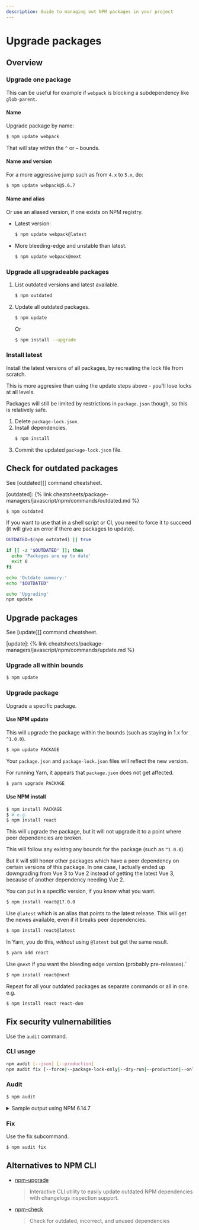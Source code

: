 ```yaml
---
description: Guide to managing out NPM packages in your project
---
```

# Upgrade packages


## Overview

### Upgrade one package

This can be useful for example if `webpack` is blocking a subdependency like `glob-parent`.

#### Name

Upgrade package by name:

```sh
$ npm update webpack
```

That will stay within the `^` or `~` bounds.

#### Name and version

For a more aggressive jump such as from `4.x` to `5.x`, do:

```sh
$ npm update webpack@5.6.7
```

#### Name and alias

Or use an aliased version, if one exists on NPM registry.

- Latest version:
    ```sh
    $ npm update webpack@latest
    ```
- More bleeding-edge and unstable than latest.
    ```sh
    $ npm update webpack@next
    ```

### Upgrade all upgradeable packages

1. List outdated versions and latest available.
    ```sh
    $ npm outdated
    ```
1. Update all outdated packages.
    ```sh
    $ npm update
    ```
    Or
    ```sh
    $ npm install --upgrade
    ```

### Install latest

Install the latest versions of all packages, by recreating the lock file from scratch.

This is more aggresive than using the update steps above - you'll lose locks at all levels.

Packages will still be limited by restrictions in `package.json` though, so this is relatively safe.

1. Delete `package-lock.json`.
1. Install dependencies.
    ```sh
    $ npm install
    ```
1. Commit the updated `package-lock.json` file.


## Check for outdated packages

See [outdated][] command cheatsheet.

[outdated]: {% link cheatsheets/package-managers/javascript/npm/commands/outdated.md %}

```sh
$ npm outdated
```

If you want to use that in a shell script or CI, you need to force it to succeed (it will give an error if there are packages to update).

```sh
OUTDATED=$(npm outdated) || true

if [[ -z "$OUTDATED" ]]; then
  echo 'Packages are up to date'
  exit 0
fi

echo 'Outdate summary:'
echo "$OUTDATED"

echo 'Upgrading'
npm update
```


## Upgrade packages

See [update][] command cheatsheet.

[update]: {% link cheatsheets/package-managers/javascript/npm/commands/update.md %}

### Upgrade all within bounds

```sh
$ npm update
```

### Upgrade package

Upgrade a specific package.

#### Use NPM update

This will upgrade the package within the bounds (such as staying in 1.x for `^1.0.0`).

```sh
$ npm update PACKAGE
```

Your `package.json` and `package-lock.json` files will reflect the new version.

For running Yarn, it appears that `package.json` does not get affected.

```sh
$ yarn upgrade PACKAGE
```

#### Use NPM install

```sh
$ npm install PACKAGE
$ # e.g.
$ npm install react
```

This will upgrade the package, but it will not upgrade it to a point where peer dependencies are broken.

This will follow any existng any bounds for the package (such as `^1.0.0`).

But it will still honor other packages which have a peer dependency on certain versions of this package. In one case, I actually ended up downgrading from Vue 3 to Vue 2 instead of getting the latest Vue 3, because of another dependency needing Vue 2.

You can put in a specific version, if you know what you want.

```sh
$ npm install react@17.0.0
```

Use `@latest` which is an alias that points to the latest release. This will get the newes available, even if it breaks peer dependencies.

```sh
$ npm install react@latest
```

In Yarn, you do this, _without_ using `@latest` but get the same result.

```sh
$ yarn add react
```

Use `@next` if you want the bleeding edge version (probably pre-releases).`

```sh
$ npm install react@next
```

Repeat for all your outdated packages as separate commands or all in one. e.g.

```sh
$ npm install react react-dom
```


## Fix security vulnernabilities

Use the `audit` command.

### CLI usage

```sh
npm audit [--json] [--production]
npm audit fix [--force|--package-lock-only|--dry-run|--production|--only=(dev|prod)]
```

### Audit

```sh
$ npm audit
```

<details>
<summary>Sample output using NPM 6.14.7</summary>

```
                       === npm audit security report ===

┌──────────────────────────────────────────────────────────────────────────────┐
│                                Manual Review                                 │
│            Some vulnerabilities require your attention to resolve            │
│                                                                              │
│         Visit https://go.npm.me/audit-guide for additional guidance          │
└──────────────────────────────────────────────────────────────────────────────┘
┌───────────────┬──────────────────────────────────────────────────────────────┐
│ Moderate      │ Regular Expression Denial of Service                         │
├───────────────┼──────────────────────────────────────────────────────────────┤
│ Package       │ acorn                                                        │
├───────────────┼──────────────────────────────────────────────────────────────┤
│ Patched in    │ >=5.7.4 <6.0.0 || >=6.4.1 <7.0.0 || >=7.1.1                  │
├───────────────┼──────────────────────────────────────────────────────────────┤
│ Dependency of │ preact-cli [dev]                                             │
├───────────────┼──────────────────────────────────────────────────────────────┤
│ Path          │ preact-cli > fast-async > nodent-compiler > acorn            │
├───────────────┼──────────────────────────────────────────────────────────────┤
│ More info     │ https://npmjs.com/advisories/1488                            │
└───────────────┴──────────────────────────────────────────────────────────────┘
┌───────────────┬──────────────────────────────────────────────────────────────┐
│ High          │ Remote Code Execution                                        │
├───────────────┼──────────────────────────────────────────────────────────────┤
│ Package       │ serialize-javascript                                         │
├───────────────┼──────────────────────────────────────────────────────────────┤
│ Patched in    │ >=3.1.0                                                      │
├───────────────┼──────────────────────────────────────────────────────────────┤
│ Dependency of │ preact-cli [dev]                                             │
├───────────────┼──────────────────────────────────────────────────────────────┤
│ Path          │ preact-cli > copy-webpack-plugin > serialize-javascript      │
├───────────────┼──────────────────────────────────────────────────────────────┤
│ More info     │ https://npmjs.com/advisories/1548                            │
└───────────────┴──────────────────────────────────────────────────────────────┘
┌───────────────┬──────────────────────────────────────────────────────────────┐
│ High          │ Remote Code Execution                                        │
├───────────────┼──────────────────────────────────────────────────────────────┤
│ Package       │ serialize-javascript                                         │
├───────────────┼──────────────────────────────────────────────────────────────┤
│ Patched in    │ >=3.1.0                                                      │
├───────────────┼──────────────────────────────────────────────────────────────┤
│ Dependency of │ preact-cli [dev]                                             │
├───────────────┼──────────────────────────────────────────────────────────────┤
│ Path          │ preact-cli > workbox-webpack-plugin > workbox-build >        │
│               │ rollup-plugin-terser > serialize-javascript                  │
├───────────────┼──────────────────────────────────────────────────────────────┤
│ More info     │ https://npmjs.com/advisories/1548                            │
└───────────────┴──────────────────────────────────────────────────────────────┘
found 3 vulnerabilities (1 moderate, 2 high) in 1649 scanned packages
  3 vulnerabilities require manual review. See the full report for details.
```

</details>

### Fix

Use the fix subcommand.

```sh
$ npm audit fix
```


## Alternatives to NPM CLI

- [npm-upgrade][]
    > Interactive CLI utility to easily update outdated NPM dependencies with changelogs inspection support.
- [npm-check][]
    > Check for outdated, incorrect, and unused dependencies


[npm-upgrade]: https://michaelcurrin.github.io/dev-resources/resources/javascript/packages/package-versions/npm-check.html
[npm-check]: https://michaelcurrin.github.io/dev-resources/resources/javascript/packages/npm-check/
